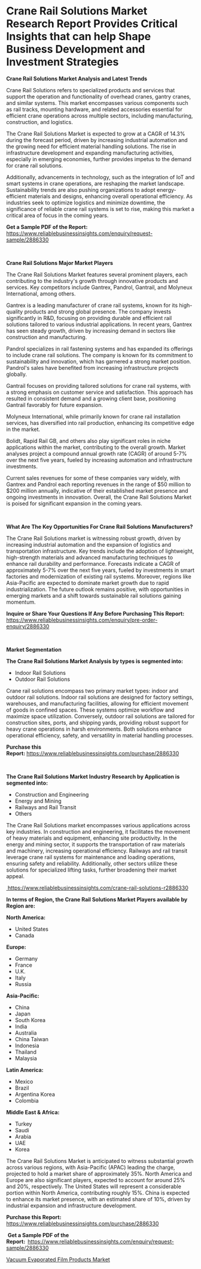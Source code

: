 <p><h1>Crane Rail Solutions Market Research Report Provides Critical Insights that can help Shape Business Development and Investment Strategies</h1></p><p><strong>Crane Rail Solutions Market Analysis and Latest Trends</strong></p>
<p><p>Crane Rail Solutions refers to specialized products and services that support the operation and functionality of overhead cranes, gantry cranes, and similar systems. This market encompasses various components such as rail tracks, mounting hardware, and related accessories essential for efficient crane operations across multiple sectors, including manufacturing, construction, and logistics.</p><p>The Crane Rail Solutions Market is expected to grow at a CAGR of 14.3% during the forecast period, driven by increasing industrial automation and the growing need for efficient material handling solutions. The rise in infrastructure development and expanding manufacturing activities, especially in emerging economies, further provides impetus to the demand for crane rail solutions. </p><p>Additionally, advancements in technology, such as the integration of IoT and smart systems in crane operations, are reshaping the market landscape. Sustainability trends are also pushing organizations to adopt energy-efficient materials and designs, enhancing overall operational efficiency. As industries seek to optimize logistics and minimize downtime, the significance of reliable crane rail systems is set to rise, making this market a critical area of focus in the coming years.</p></p>
<p><strong>Get a Sample PDF of the Report:&nbsp;</strong> <a href="https://www.reliablebusinessinsights.com/enquiry/request-sample/2886330?utm_campaign=2757&utm_medium=2&utm_source=Github&utm_content=ia&utm_term=13032025&utm_id=crane-rail-solutions">https://www.reliablebusinessinsights.com/enquiry/request-sample/2886330</a></p>
<p>&nbsp;</p>
<p><strong>Crane Rail Solutions Major Market Players</strong></p>
<p><p>The Crane Rail Solutions Market features several prominent players, each contributing to the industry's growth through innovative products and services. Key competitors include Gantrex, Pandrol, Gantrail, and Molyneux International, among others.</p><p>Gantrex is a leading manufacturer of crane rail systems, known for its high-quality products and strong global presence. The company invests significantly in R&D, focusing on providing durable and efficient rail solutions tailored to various industrial applications. In recent years, Gantrex has seen steady growth, driven by increasing demand in sectors like construction and manufacturing.</p><p>Pandrol specializes in rail fastening systems and has expanded its offerings to include crane rail solutions. The company is known for its commitment to sustainability and innovation, which has garnered a strong market position. Pandrol's sales have benefited from increasing infrastructure projects globally.</p><p>Gantrail focuses on providing tailored solutions for crane rail systems, with a strong emphasis on customer service and satisfaction. This approach has resulted in consistent demand and a growing client base, positioning Gantrail favorably for future expansion.</p><p>Molyneux International, while primarily known for crane rail installation services, has diversified into rail production, enhancing its competitive edge in the market. </p><p>Bolidt, Rapid Rail GB, and others also play significant roles in niche applications within the market, contributing to the overall growth. Market analyses project a compound annual growth rate (CAGR) of around 5-7% over the next five years, fueled by increasing automation and infrastructure investments.</p><p>Current sales revenues for some of these companies vary widely, with Gantrex and Pandrol each reporting revenues in the range of $50 million to $200 million annually, indicative of their established market presence and ongoing investments in innovation. Overall, the Crane Rail Solutions Market is poised for significant expansion in the coming years.</p></p>
<p>&nbsp;</p>
<p><strong>What Are The Key Opportunities For Crane Rail Solutions Manufacturers?</strong></p>
<p><p>The Crane Rail Solutions market is witnessing robust growth, driven by increasing industrial automation and the expansion of logistics and transportation infrastructure. Key trends include the adoption of lightweight, high-strength materials and advanced manufacturing techniques to enhance rail durability and performance. Forecasts indicate a CAGR of approximately 5-7% over the next five years, fueled by investments in smart factories and modernization of existing rail systems. Moreover, regions like Asia-Pacific are expected to dominate market growth due to rapid industrialization. The future outlook remains positive, with opportunities in emerging markets and a shift towards sustainable rail solutions gaining momentum.</p></p>
<p><strong>Inquire or Share Your Questions If Any Before Purchasing This Report:</strong> <a href="https://www.reliablebusinessinsights.com/enquiry/pre-order-enquiry/2886330?utm_campaign=2757&utm_medium=2&utm_source=Github&utm_content=ia&utm_term=13032025&utm_id=crane-rail-solutions">https://www.reliablebusinessinsights.com/enquiry/pre-order-enquiry/2886330</a></p>
<p>&nbsp;</p>
<p><strong>Market Segmentation</strong></p>
<p><strong>The Crane Rail Solutions Market Analysis by types is segmented into:</strong></p>
<p><ul><li>Indoor Rail Solutions</li><li>Outdoor Rail Solutions</li></ul></p>
<p><p>Crane rail solutions encompass two primary market types: indoor and outdoor rail solutions. Indoor rail solutions are designed for factory settings, warehouses, and manufacturing facilities, allowing for efficient movement of goods in confined spaces. These systems optimize workflow and maximize space utilization. Conversely, outdoor rail solutions are tailored for construction sites, ports, and shipping yards, providing robust support for heavy crane operations in harsh environments. Both solutions enhance operational efficiency, safety, and versatility in material handling processes.</p></p>
<p><strong>Purchase this Report:&nbsp;</strong><a href="https://www.reliablebusinessinsights.com/purchase/2886330?utm_campaign=2757&utm_medium=2&utm_source=Github&utm_content=ia&utm_term=13032025&utm_id=crane-rail-solutions">https://www.reliablebusinessinsights.com/purchase/2886330</a></p>
<p>&nbsp;</p>
<p><strong>The Crane Rail Solutions Market Industry Research by Application is segmented into:</strong></p>
<p><ul><li>Construction and Engineering</li><li>Energy and Mining</li><li>Railways and Rail Transit</li><li>Others</li></ul></p>
<p><p>The Crane Rail Solutions market encompasses various applications across key industries. In construction and engineering, it facilitates the movement of heavy materials and equipment, enhancing site productivity. In the energy and mining sector, it supports the transportation of raw materials and machinery, increasing operational efficiency. Railways and rail transit leverage crane rail systems for maintenance and loading operations, ensuring safety and reliability. Additionally, other sectors utilize these solutions for specialized lifting tasks, further broadening their market appeal.</p></p>
<p><a href="https://www.reliablebusinessinsights.com/crane-rail-solutions-r2886330?utm_campaign=2757&utm_medium=2&utm_source=Github&utm_content=ia&utm_term=13032025&utm_id=crane-rail-solutions">&nbsp;https://www.reliablebusinessinsights.com/crane-rail-solutions-r2886330</a></p>
<p><strong>In terms of Region, the Crane Rail Solutions Market Players available by Region are:</strong></p>
<p>
    <p> <strong> North America: </strong>
        <ul>
            <li>United States</li>
            <li>Canada</li>
        </ul>
        </p> 
    <p> <strong> Europe: </strong>
        <ul>
            <li>Germany</li>
            <li>France</li>
            <li>U.K.</li>
            <li>Italy</li>
            <li>Russia</li>
        </ul>
        </p> 
    <p> <strong> Asia-Pacific: </strong>
        <ul>
            <li>China</li>
            <li>Japan</li>
            <li>South Korea</li>
            <li>India</li>
            <li>Australia</li>
            <li>China Taiwan</li>
            <li>Indonesia</li>
            <li>Thailand</li>
            <li>Malaysia</li>
        </ul>
        </p> 
    <p> <strong> Latin America: </strong>
        <ul>
            <li>Mexico</li>
            <li>Brazil</li>
            <li>Argentina Korea</li>
            <li>Colombia</li>
        </ul>
        </p> 
    <p> <strong> Middle East & Africa: </strong>
        <ul>
            <li>Turkey</li>
            <li>Saudi</li>
            <li>Arabia</li>
            <li>UAE</li>
            <li>Korea</li>
        </ul>
    </p>
    </p>
<p><p>The Crane Rail Solutions Market is anticipated to witness substantial growth across various regions, with Asia-Pacific (APAC) leading the charge, projected to hold a market share of approximately 35%. North America and Europe are also significant players, expected to account for around 25% and 20%, respectively. The United States will represent a considerable portion within North America, contributing roughly 15%. China is expected to enhance its market presence, with an estimated share of 10%, driven by industrial expansion and infrastructure development.</p></p>
<p><strong>Purchase this Report: </strong><a href="https://www.reliablebusinessinsights.com/purchase/2886330?utm_campaign=2757&utm_medium=2&utm_source=Github&utm_content=ia&utm_term=13032025&utm_id=crane-rail-solutions">https://www.reliablebusinessinsights.com/purchase/2886330</a></p>
<p>&nbsp;<strong>Get a Sample PDF of the Report:&nbsp;&nbsp;</strong><a href="https://www.reliablebusinessinsights.com/enquiry/request-sample/2886330?utm_campaign=2757&utm_medium=2&utm_source=Github&utm_content=ia&utm_term=13032025&utm_id=crane-rail-solutions">https://www.reliablebusinessinsights.com/enquiry/request-sample/2886330</a></p>
<p><strong></strong></p>
<p><p><a href="https://github.com/xanaanenkaly/Market-Research-Report-List-1/blob/main/vacuum-evaporated-film-products-market.md?utm_campaign=2757&utm_medium=2&utm_source=Github&utm_content=ia&utm_term=13032025&utm_id=crane-rail-solutions">Vacuum Evaporated Film Products Market</a></p></p>